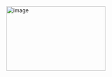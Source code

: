 <img width="259" height="169" alt="image" src="https://github.com/user-attachments/assets/1b3c0161-2aa9-496e-99b5-1bddc1602008" />
